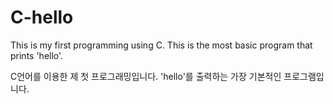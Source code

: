# C-hello

This is my first programming using C. This is the most basic program that prints 'hello'.

C언어를 이용한 제 첫 프로그래밍입니다. 'hello'를 출력하는 가장 기본적인 프로그램입니다.
